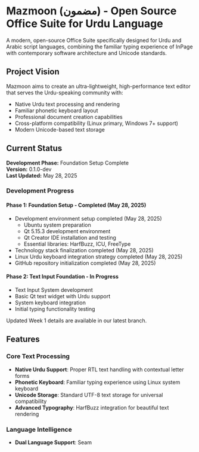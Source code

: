 # Mazmoon (مضمون) - Open Source Office Suite for Urdu Language

A modern, open-source Office Suite specifically designed for Urdu and Arabic script languages, combining the familiar typing experience of InPage with contemporary software architecture and Unicode standards.

## Project Vision

Mazmoon aims to create an ultra-lightweight, high-performance text editor that serves the Urdu-speaking community with:

- Native Urdu text processing and rendering
- Familiar phonetic keyboard layout
- Professional document creation capabilities
- Cross-platform compatibility (Linux primary, Windows 7+ support)
- Modern Unicode-based text storage

## Current Status

**Development Phase:** Foundation Setup Complete  
**Version:** 0.1.0-dev  
**Last Updated:** May 28, 2025

### Development Progress

#### Phase 1: Foundation Setup - Completed (May 28, 2025)
- Development environment setup completed (May 28, 2025)
  - Ubuntu system preparation
  - Qt 5.15.3 development environment
  - Qt Creator IDE installation and testing
  - Essential libraries: HarfBuzz, ICU, FreeType
- Technology stack finalization completed (May 28, 2025)
- Linux Urdu keyboard integration strategy completed (May 28, 2025)
- GitHub repository initialization completed (May 28, 2025)

#### Phase 2: Text Input Foundation - In Progress
- Text Input System development
- Basic Qt text widget with Urdu support
- System keyboard integration
- Initial typing functionality testing

Updated Week 1 details are available in our latest branch.

## Features

### Core Text Processing
- **Native Urdu Support**: Proper RTL text handling with contextual letter forms
- **Phonetic Keyboard**: Familiar typing experience using Linux system keyboard
- **Unicode Storage**: Standard UTF-8 text storage for universal compatibility
- **Advanced Typography**: HarfBuzz integration for beautiful text rendering

### Language Intelligence
- **Dual Language Support**: Seam
